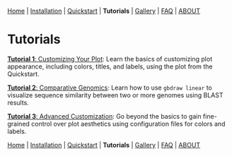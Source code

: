 [Home](../README.md) | [Installation](../INSTALL.md) | [Quickstart](../QUICKSTART.md) | **Tutorials** | [Gallery](../GALLERY.md) | [FAQ](../FAQ.md) | [ABOUT](../ABOUT.md)
# Tutorials


[**Tutorial 1**: Customizing Your Plot](./1_Customizing_Plots.md): Learn the basics of customizing plot appearance, including colors, titles, and labels, using the plot from the Quickstart.

[**Tutorial 2**: Comparative Genomics](./2_Comparative_Genomics.md): Learn how to use `gbdraw linear` to visualize sequence similarity between two or more genomes using BLAST results.

[**Tutorial 3**: Advanced Customization](./3_Advanced_Customization.md): Go beyond the basics to gain fine-grained control over plot aesthetics using configuration files for colors and labels.

[Home](../README.md) | [Installation](../INSTALL.md) | [Quickstart](../QUICKSTART.md) | **Tutorials** | [Gallery](../GALLERY.md) | [FAQ](../FAQ.md) | [ABOUT](../ABOUT.md)
